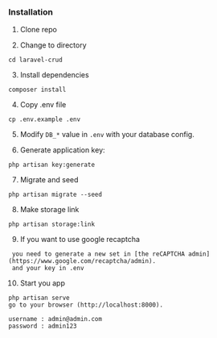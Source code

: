 ### Installation

1. Clone repo

2. Change to directory

````
cd laravel-crud
````   

3. Install dependencies

````
composer install
````

4. Copy .env file

```
cp .env.example .env
```

5. Modify `DB_*` value in `.env` with your database config.

6. Generate application key:

````
php artisan key:generate
````

7. Migrate and seed
````
php artisan migrate --seed
````

8. Make storage link
````
php artisan storage:link
````

9. If you want to use google recaptcha
````
 you need to generate a new set in [the reCAPTCHA admin](https://www.google.com/recaptcha/admin).
 and your key in .env
````

10. Start you app

````
php artisan serve
go to your browser (http://localhost:8000).

username : admin@admin.com
password : admin123
````
